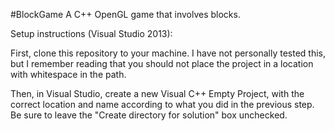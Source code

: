 #BlockGame
A C++ OpenGL game that involves blocks.

Setup instructions (Visual Studio 2013):

First, clone this repository to your machine. I have not personally tested this, but I remember reading that you should not
place the project in a location with whitespace in the path.

Then, in Visual Studio, create a new Visual C++ Empty Project, with the correct location and name according to what you did in
the previous step. Be sure to leave the "Create directory for solution" box unchecked.

